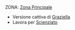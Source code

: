 ZONA: [Zona Principale](Zona%20Principale.md)

- Versione cattiva di [Graziella](Graziella.md)
- Lavora per [Scienziato](Scienziato.md)
